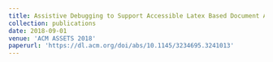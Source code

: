 ```yaml
---
title: Assistive Debugging to Support Accessible Latex Based Document Authoring
collection: publications
date: 2018-09-01
venue: 'ACM ASSETS 2018'
paperurl: 'https://dl.acm.org/doi/abs/10.1145/3234695.3241013'
---
```




